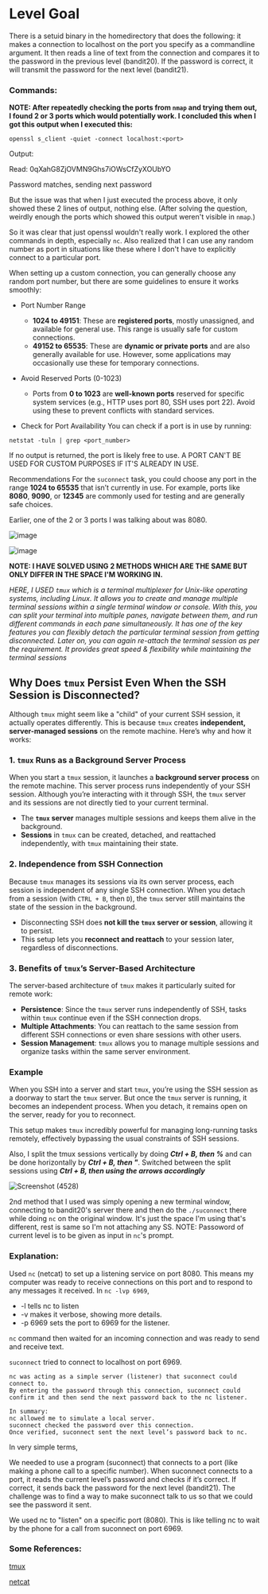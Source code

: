 # Level Goal
There is a setuid binary in the homedirectory that does the following: it makes a connection to localhost on the port you specify as a commandline argument. It then reads a line of text from the connection and compares it to the password in the previous level (bandit20). If the password is correct, it will transmit the password for the next level (bandit21).

### Commands:
**NOTE: After repeatedly checking the ports from `nmap` and trying them out, I found 2 or 3 ports which would potentially work. I concluded this when I got this output when I executed this:**

`openssl s_client -quiet -connect localhost:<port>`

Output: 

Read: 0qXahG8ZjOVMN9Ghs7iOWsCfZyXOUbYO

Password matches, sending next password

But the issue was that when I just executed the process above, it only showed these 2 lines of output, nothing else. (After solving the question, weirdly enough the ports which showed this output weren't visible in `nmap`.)

So it was clear that just openssl wouldn't really work. I explored the other commands in depth, especially `nc`. Also realized that I can use any random number as port in situations like these where I don't have to explicitly connect to a particular port.

When setting up a custom connection, you can generally choose any random port number, but there are some guidelines to ensure it works smoothly:

 - Port Number Range
   - **1024 to 49151**: These are **registered ports**, mostly unassigned, and available for general use. This range is usually safe for custom connections.
   - **49152 to 65535**: These are **dynamic or private ports** and are also generally available for use. However, some applications may occasionally use these for temporary connections.

- Avoid Reserved Ports (0-1023)
  - Ports from **0 to 1023** are **well-known ports** reserved for specific system services (e.g., HTTP uses port 80, SSH uses port 22). Avoid using these to prevent conflicts with standard services.

- Check for Port Availability
You can check if a port is in use by running:
```
netstat -tuln | grep <port_number>
```
If no output is returned, the port is likely free to use. A PORT CAN'T BE USED FOR CUSTOM PURPOSES IF IT'S ALREADY IN USE.

Recommendations
For the `suconnect` task, you could choose any port in the range **1024 to 65535** that isn’t currently in use. For example, ports like **8080**, **9090**, or **12345** are commonly used for testing and are generally safe choices.

Earlier, one of the 2 or 3 ports I was talking about was 8080.

![image](https://github.com/user-attachments/assets/4833759e-2ac8-4e64-9828-1334bc4fea5a)

![image](https://github.com/user-attachments/assets/31de354f-0649-4694-b421-7b56bef42350)

**NOTE: I HAVE SOLVED USING 2 METHODS WHICH ARE THE SAME BUT ONLY DIFFER IN THE SPACE I'M WORKING IN.**

_HERE, I USED `tmux` which is a terminal multiplexer for Unix-like operating systems, including Linux. It allows you to create and manage multiple terminal sessions within a single terminal window or console. With this, you can split your terminal into multiple panes, navigate between them, and run different commands in each pane simultaneously. It has one of the key features you can flexibly detach the particular terminal session from getting disconnected. Later on, you can again re-attach the terminal session as per the requirement. It provides great speed & flexibility while maintaining the terminal sessions_

## Why Does `tmux` Persist Even When the SSH Session is Disconnected?

Although `tmux` might seem like a "child" of your current SSH session, it actually operates differently. This is because `tmux` creates **independent, server-managed sessions** on the remote machine. Here’s why and how it works:

### 1. `tmux` Runs as a Background Server Process

When you start a `tmux` session, it launches a **background server process** on the remote machine. This server process runs independently of your SSH session. Although you’re interacting with it through SSH, the `tmux` server and its sessions are not directly tied to your current terminal.

- The **`tmux` server** manages multiple sessions and keeps them alive in the background.
- **Sessions** in `tmux` can be created, detached, and reattached independently, with `tmux` maintaining their state.

### 2. Independence from SSH Connection

Because `tmux` manages its sessions via its own server process, each session is independent of any single SSH connection. When you detach from a session (with `CTRL + B`, then `D`), the `tmux` server still maintains the state of the session in the background.

- Disconnecting SSH does **not kill the `tmux` server or session**, allowing it to persist.
- This setup lets you **reconnect and reattach** to your session later, regardless of disconnections.

### 3. Benefits of `tmux`’s Server-Based Architecture

The server-based architecture of `tmux` makes it particularly suited for remote work:

- **Persistence**: Since the `tmux` server runs independently of SSH, tasks within `tmux` continue even if the SSH connection drops.
- **Multiple Attachments**: You can reattach to the same session from different SSH connections or even share sessions with other users.
- **Session Management**: `tmux` allows you to manage multiple sessions and organize tasks within the same server environment.

### Example

When you SSH into a server and start `tmux`, you’re using the SSH session as a doorway to start the `tmux` server. But once the `tmux` server is running, it becomes an independent process. When you detach, it remains open on the server, ready for you to reconnect.

This setup makes `tmux` incredibly powerful for managing long-running tasks remotely, effectively bypassing the usual constraints of SSH sessions.

Also, I split the tmux sessions vertically by doing _**Ctrl + B, then %**_ and can be done horizontally by _**Ctrl + B, then "**_. Switched between the split sessions using _**Ctrl + B, then using the arrows accordingly**_

![Screenshot (4528)](https://github.com/user-attachments/assets/3d0d4b85-6cfc-4ac8-834b-83229d47e32b)

2nd method that I used was simply opening a new terminal window, connecting to bandit20's server there and then do the `./suconnect` there while doing `nc` on the original window. It's just the space I'm using that's different, rest is same so I'm not attaching any SS.
NOTE: Passoword of current level is to be given as input in `nc`'s prompt.

### Explanation: 

Used `nc` (netcat) to set up a listening service on port 8080. This means my computer was ready to receive connections on this port and to respond to any messages it received.
In `nc -lvp 6969`, 
- -l tells nc to listen
- -v makes it verbose, showing more details.
- -p 6969 sets the port to 6969 for the listener.

`nc` command then waited for an incoming connection and was ready to send and receive text.

`suconnect` tried to connect to localhost on port 6969.

```
nc was acting as a simple server (listener) that suconnect could connect to.
By entering the password through this connection, suconnect could confirm it and then send the next password back to the nc listener.

In summary:
nc allowed me to simulate a local server.
suconnect checked the password over this connection.
Once verified, suconnect sent the next level’s password back to nc.
```
In very simple terms, 

We needed to use a program (suconnect) that connects to a port (like making a phone call to a specific number). When suconnect connects to a port, it reads the current level’s password and checks if it’s correct. If correct, it sends back the password for the next level (bandit21).
The challenge was to find a way to make suconnect talk to us so that we could see the password it sent.

We used nc to "listen" on a specific port (8080).
This is like telling nc to wait by the phone for a call from suconnect on port 6969.

### Some References:
[tmux](https://www.geeksforgeeks.org/tmux-in-linux/)

[netcat](https://www.geeksforgeeks.org/practical-uses-of-ncnetcat-command-in-linux/)
